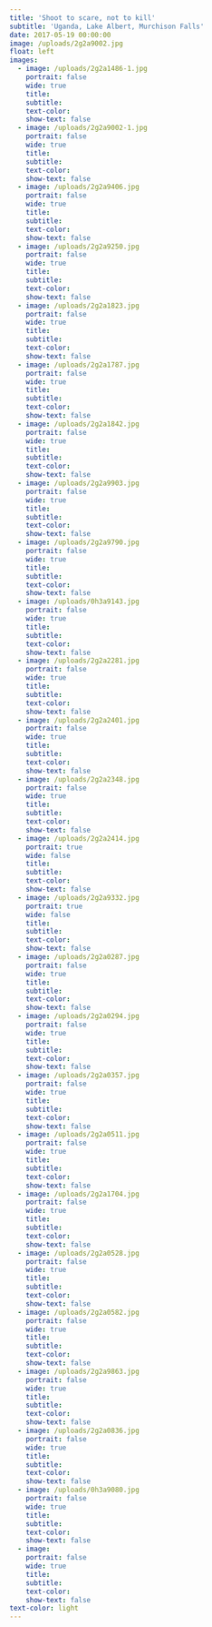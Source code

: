 ```yaml
---
title: 'Shoot to scare, not to kill'
subtitle: 'Uganda, Lake Albert, Murchison Falls'
date: 2017-05-19 00:00:00
image: /uploads/2g2a9002.jpg
float: left
images:
  - image: /uploads/2g2a1486-1.jpg
    portrait: false
    wide: true
    title:
    subtitle:
    text-color:
    show-text: false
  - image: /uploads/2g2a9002-1.jpg
    portrait: false
    wide: true
    title:
    subtitle:
    text-color:
    show-text: false
  - image: /uploads/2g2a9406.jpg
    portrait: false
    wide: true
    title:
    subtitle:
    text-color:
    show-text: false
  - image: /uploads/2g2a9250.jpg
    portrait: false
    wide: true
    title:
    subtitle:
    text-color:
    show-text: false
  - image: /uploads/2g2a1823.jpg
    portrait: false
    wide: true
    title:
    subtitle:
    text-color:
    show-text: false
  - image: /uploads/2g2a1787.jpg
    portrait: false
    wide: true
    title:
    subtitle:
    text-color:
    show-text: false
  - image: /uploads/2g2a1842.jpg
    portrait: false
    wide: true
    title:
    subtitle:
    text-color:
    show-text: false
  - image: /uploads/2g2a9903.jpg
    portrait: false
    wide: true
    title:
    subtitle:
    text-color:
    show-text: false
  - image: /uploads/2g2a9790.jpg
    portrait: false
    wide: true
    title:
    subtitle:
    text-color:
    show-text: false
  - image: /uploads/0h3a9143.jpg
    portrait: false
    wide: true
    title:
    subtitle:
    text-color:
    show-text: false
  - image: /uploads/2g2a2281.jpg
    portrait: false
    wide: true
    title:
    subtitle:
    text-color:
    show-text: false
  - image: /uploads/2g2a2401.jpg
    portrait: false
    wide: true
    title:
    subtitle:
    text-color:
    show-text: false
  - image: /uploads/2g2a2348.jpg
    portrait: false
    wide: true
    title:
    subtitle:
    text-color:
    show-text: false
  - image: /uploads/2g2a2414.jpg
    portrait: true
    wide: false
    title:
    subtitle:
    text-color:
    show-text: false
  - image: /uploads/2g2a9332.jpg
    portrait: true
    wide: false
    title:
    subtitle:
    text-color:
    show-text: false
  - image: /uploads/2g2a0287.jpg
    portrait: false
    wide: true
    title:
    subtitle:
    text-color:
    show-text: false
  - image: /uploads/2g2a0294.jpg
    portrait: false
    wide: true
    title:
    subtitle:
    text-color:
    show-text: false
  - image: /uploads/2g2a0357.jpg
    portrait: false
    wide: true
    title:
    subtitle:
    text-color:
    show-text: false
  - image: /uploads/2g2a0511.jpg
    portrait: false
    wide: true
    title:
    subtitle:
    text-color:
    show-text: false
  - image: /uploads/2g2a1704.jpg
    portrait: false
    wide: true
    title:
    subtitle:
    text-color:
    show-text: false
  - image: /uploads/2g2a0528.jpg
    portrait: false
    wide: true
    title:
    subtitle:
    text-color:
    show-text: false
  - image: /uploads/2g2a0582.jpg
    portrait: false
    wide: true
    title:
    subtitle:
    text-color:
    show-text: false
  - image: /uploads/2g2a9863.jpg
    portrait: false
    wide: true
    title:
    subtitle:
    text-color:
    show-text: false
  - image: /uploads/2g2a0836.jpg
    portrait: false
    wide: true
    title:
    subtitle:
    text-color:
    show-text: false
  - image: /uploads/0h3a9080.jpg
    portrait: false
    wide: true
    title:
    subtitle:
    text-color:
    show-text: false
  - image:
    portrait: false
    wide: true
    title:
    subtitle:
    text-color:
    show-text: false
text-color: light
---
```


